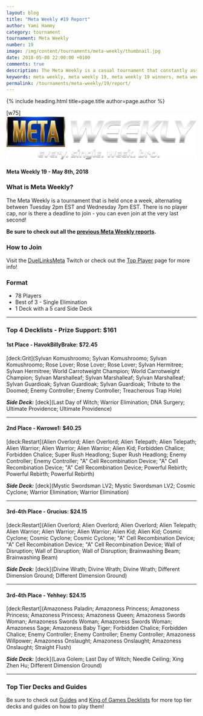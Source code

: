 ```yaml
---
layout: blog
title: "Meta Weekly #19 Report"
author: Yami Hammy
category: tournament
tournament: Meta Weekly
number: 19
image: /img/content/tournaments/meta-weekly/thumbnail.jpg
date: 2018-05-08 22:00:00 +0100
comments: true
description: The Meta Weekly is a casual tournament that constantly assesses the ever-changing Meta. Check out the report of these top players, their decks, and prizes!
keywords: meta weekly, meta weekly 19, meta weekly 19 winners, meta weekly 19 decks, tournament, Dkayed, duel links meta, geargia, anki, masked heroes, sylvan
permalink: /tournaments/meta-weekly/19/report/
---
```


{% include heading.html title=page.title author=page.author %}

[w75]
![](/img/content/tournaments/meta-weekly/banner.png)

#### Meta Weekly 19 - May 8th, 2018

### What is Meta Weekly?
The Meta Weekly is a tournament that is held once a week, alternating between Tuesday 2pm EST and Wednesday 7pm EST. There is no player cap, nor is there a deadline to join - you can even join at the very last second!

**Be sure to check out all the [previous Meta Weekly reports](/tournaments/meta-weekly/).**

### How to Join
Visit the [DuelLinksMeta](https://www.twitch.tv/duellinksmeta) Twitch or check out the [Top Player](/discord/) page for more info!

### Format
- 78 Players
- Best of 3 - Single Elimination 
- 1 Deck with a 5 card Side Deck

---

### Top 4 Decklists - Prize Support: $161

#### 1st Place - HavokBillyBrake: $72.45
[deck:Grit](Sylvan Komushroomo; Sylvan Komushroomo; Sylvan Komushroomo; Rose Lover; Rose Lover; Rose Lover; Sylvan Hermitree; Sylvan Hermitree; World Carrotweight Champion; World Carrotweight Champion; Sylvan Marshalleaf; Sylvan Marshalleaf; Sylvan Marshalleaf; Sylvan Guardioak; Sylvan Guardioak; Sylvan Guardioak; Tribute to the Doomed; Enemy Controller; Enemy Controller; Treacherous Trap Hole)

***Side Deck:***
[deck](Last Day of Witch; Warrior Elimination; DNA Surgery; Ultimate Providence; Ultimate Providence)

---

#### 2nd Place - Kwrowe1: $40.25
[deck:Restart](Alien Overlord; Alien Overlord; Alien Telepath; Alien Telepath; Alien Warrior; Alien Warrior; Alien Warrior; Alien Kid; Forbidden Chalice; Forbidden Chalice; Super Rush Headlong; Super Rush Headlong; Enemy Controller; Enemy Controller; "A" Cell Recombination Device; "A" Cell Recombination Device; "A" Cell Recombination Device; Powerful Rebirth; Powerful Rebirth; Powerful Rebirth)

***Side Deck:***
[deck](Mystic Swordsman LV2; Mystic Swordsman LV2; Cosmic Cyclone; Warrior Elimination; Warrior Elimination)

---

#### 3rd-4th Place - Grucius: $24.15
[deck:Restart](Alien Overlord; Alien Overlord; Alien Overlord; Alien Telepath; Alien Warrior; Alien Warrior; Alien Warrior; Alien Kid; Alien Kid; Cosmic Cyclone; Cosmic Cyclone; Cosmic Cyclone; "A" Cell Recombination Device; "A" Cell Recombination Device; "A" Cell Recombination Device; Wall of Disruption; Wall of Disruption; Wall of Disruption; Brainwashing Beam; Brainwashing Beam)

***Side Deck:***
[deck](Divine Wrath; Divine Wrath; Divine Wrath; Different Dimension Ground; Different Dimension Ground)

---

#### 3rd-4th Place - Yehhey: $24.15
[deck:Restart](Amazoness Paladin; Amazoness Princess; Amazoness Princess; Amazoness Princess; Amazoness Queen; Amazoness Swords Woman; Amazoness Swords Woman; Amazoness Swords Woman; Amazoness Sage; Amazoness Baby Tiger; Forbidden Chalice; Forbidden Chalice; Enemy Controller; Enemy Controller; Enemy Controller; Amazoness Willpower; Amazoness Onslaught; Amazoness Onslaught; Amazoness Onslaught; Straight Flush)

***Side Deck:***
[deck](Lava Golem; Last Day of Witch; Needle Ceiling; Xing Zhen Hu; Different Dimension Ground)

---

### Top Tier Decks and Guides
Be sure to check out [Guides](/guides/) and [King of Games Decklists](/top-decks/) for more top tier decks and guides on how to play them!